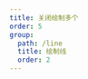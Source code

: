 ```yaml
---
title: 关闭绘制多个
order: 5
group:
  path: /line
  title: 绘制线
  order: 2
---
```


<code src="./multiple.tsx" compact="true" defaultShowCode="true"></code>
